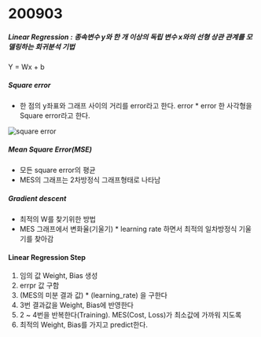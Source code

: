 # 200903

##### Linear Regression : 종속변수 y와 한 개 이상의 독립 변수 x와의 선형 상관 관계를 모델링하는 회귀분석 기법

Y = Wx + b



##### Square error

- 한 점의 y좌표와 그래프 사이의 거리를 error라고 한다. error * error 한 사각형을 Square error라고 한다.

![square error](https://user-images.githubusercontent.com/24339310/92067545-8b5f7400-eddf-11ea-9b80-3f1fd66ae185.JPG)



##### Mean Square Error(MSE)

- 모든 square error의 평균
- MES의 그래프는 2차방정식 그래프형태로 나타남



##### Gradient descent

- 최적의 W를 찾기위한 방법
- MES 그래프에서 변화율(기울기) * learning rate 하면서 최적의 일차방정식 기울기를 찾아감



#### Linear Regression Step

1. 임의 값 Weight, Bias 생성
2. errpr 값 구함
3. (MES의 미분 결과 값) * (learning_rate) 을 구한다
4. 3번 결과값을 Weight, Bias에 반영한다
5. 2 ~ 4번을 반복한다(Training).  MES(Cost, Loss)가 최소값에 가까워 지도록
6. 최적의 Weight, Bias를 가지고 predict한다.
